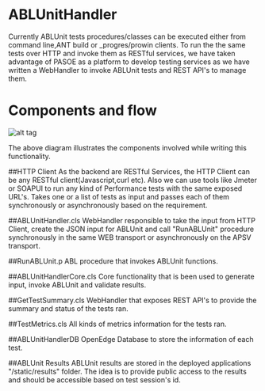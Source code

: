# ABLUnitHandler
Currently ABLUnit tests procedures/classes can be executed either from command line,ANT build or _progres/prowin clients. To run the the same tests over HTTP and invoke them as RESTful services, we have taken advantage of PASOE as a platform to develop testing services as we have written a WebHandler to invoke ABLUnit tests and REST API's to manage them.


# Components and flow
![alt tag](https://cloud.githubusercontent.com/assets/4980960/20086979/7931dde8-a542-11e6-94dd-3d42ecfa1f81.png)

The above diagram illustrates the components involved while writing this functionality. 
 
##HTTP Client
As the backend are RESTful Services, the HTTP Client can be any RESTful client(Javascript,curl etc). Also we can use tools like Jmeter or SOAPUI to run any kind of Performance tests with the same exposed URL's. Takes one or a list of tests as input  and passes each of them synchronously or asynchronously based on the requirement. 

##ABLUnitHandler.cls
WebHandler responsible to take the input from HTTP Client, create the JSON input for ABLUnit and call "RunABLUnit" procedure synchronously in the same WEB transport or asynchronously on the APSV transport.

##RunABLUnit.p
ABL procedure that invokes ABLUnit functions.

##ABLUnitHandlerCore.cls
Core functionality that is been used to generate input, invoke ABLUnit and validate results.

##GetTestSummary.cls
WebHandler that exposes REST API's to provide the summary and status of the tests ran.

##TestMetrics.cls
All kinds of metrics information for the tests ran.

##ABLUnitHandlerDB
OpenEdge Database to store the information of each test.

##ABLUnit Results
ABLUnit results are stored in the deployed applications "/static/results" folder. The idea is to provide public access to the results and should be accessible based on test session's id.  
 
 
 

